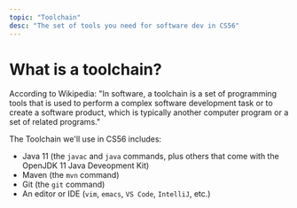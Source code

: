 ```yaml
---
topic: "Toolchain"
desc: "The set of tools you need for software dev in CS56"
---
```


# What is a toolchain?

According to Wikipedia: "In software, a toolchain is a set of programming tools that 
is used to perform a complex software development task or to create a software product, 
which is typically another computer program or a set of related programs."

The Toolchain we'll use in CS56 includes:
* Java 11 (the `javac` and `java` commands, plus others that come with the OpenJDK 11 Java Deveopment Kit)
* Maven (the `mvn` command)
* Git (the `git` command)
* An editor or IDE (`vim`, `emacs`, `VS Code`, `IntelliJ`, etc.)
